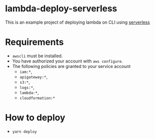 # lambda-deploy-serverless

This is an example project of deploying lambda on CLI using [serverless](https://serverless.com/)

# Requirements
- `awscli` must be installed.
- You have authorized your account with `aws configure`.
- The following policies are granted to your service account
  - `iam:*`,
  - `apigateway:*`,
  - `s3:*`,
  - `logs:*`,
  - `lambda:*`,
  - `cloudformation:*`

# How to deploy
- `yarn deploy`
